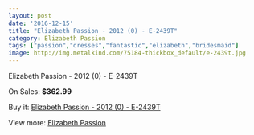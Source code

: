 ```yaml
---
layout: post
date: '2016-12-15'
title: "Elizabeth Passion - 2012 (0) - E-2439T"
category: Elizabeth Passion
tags: ["passion","dresses","fantastic","elizabeth","bridesmaid"]
image: http://img.metalkind.com/75184-thickbox_default/e-2439t.jpg
---
```

Elizabeth Passion - 2012 (0) - E-2439T

On Sales: **$362.99**
<a href="https://www.metalkind.com/en/elizabeth-passion/5008-e-2439t.html"><amp-img layout="responsive" width="600" height="600" src="//img.metalkind.com/75184-thickbox_default/e-2439t.jpg" alt="Elizabeth Passion - 2012 (0) - E-2439T 0" /></a>

Buy it: [Elizabeth Passion - 2012 (0) - E-2439T](https://www.metalkind.com/en/elizabeth-passion/5008-e-2439t.html "Elizabeth Passion - 2012 (0) - E-2439T")

View more: [Elizabeth Passion](https://www.metalkind.com/en/43-elizabeth-passion "Elizabeth Passion")